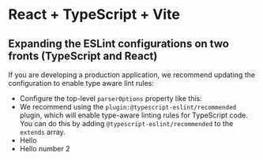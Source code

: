# React + TypeScript + Vite


## Expanding the ESLint configurations on two fronts (TypeScript and React)

If you are developing a production application, we recommend updating the configuration to enable type aware lint rules:

- Configure the top-level `parserOptions` property like this:
- We recommend using the `plugin:@typescript-eslint/recommended` plugin, which will enable type-aware linting rules for TypeScript code. You can do this by adding `@typescript-eslint/recommended` to the `extends` array.
- Hello
- Hello number 2



